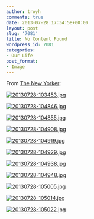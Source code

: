 ```yaml
---
author: troyh
comments: true
date: 2013-07-28 17:34:58+00:00
layout: post
slug: '7081'
title: No Content Found
wordpress_id: 7081
categories:
- Our Life
post_format:
- Image
---
```


From [The New Yorker](http://www.newyorker.com/online/blogs/cartoonists/2013/07/favorite-new-yorker-cartoons-submitted-by-readers.html?mobify=0#slide_ss_0=18):
  
  
[![20130728-103453.jpg](http://troyandgay.files.wordpress.com/2013/07/20130728-103453.jpg)](http://troyandgay.files.wordpress.com/2013/07/20130728-103453.jpg)

<!-- more -->

  
  
[![20130728-104846.jpg](http://troyandgay.files.wordpress.com/2013/07/20130728-104846.jpg)](http://troyandgay.files.wordpress.com/2013/07/20130728-104846.jpg)  
  
[![20130728-104855.jpg](http://troyandgay.files.wordpress.com/2013/07/20130728-104855.jpg)](http://troyandgay.files.wordpress.com/2013/07/20130728-104855.jpg)  
  
[![20130728-104908.jpg](http://troyandgay.files.wordpress.com/2013/07/20130728-104908.jpg)](http://troyandgay.files.wordpress.com/2013/07/20130728-104908.jpg)  
  
[![20130728-104919.jpg](http://troyandgay.files.wordpress.com/2013/07/20130728-104919.jpg)](http://troyandgay.files.wordpress.com/2013/07/20130728-104919.jpg)  
  
[![20130728-104929.jpg](http://troyandgay.files.wordpress.com/2013/07/20130728-104929.jpg)](http://troyandgay.files.wordpress.com/2013/07/20130728-104929.jpg)  
  
[![20130728-104938.jpg](http://troyandgay.files.wordpress.com/2013/07/20130728-104938.jpg)](http://troyandgay.files.wordpress.com/2013/07/20130728-104938.jpg)  
  
[![20130728-104948.jpg](http://troyandgay.files.wordpress.com/2013/07/20130728-104948.jpg)](http://troyandgay.files.wordpress.com/2013/07/20130728-104948.jpg)  
  
  
  
[![20130728-105005.jpg](http://troyandgay.files.wordpress.com/2013/07/20130728-105005.jpg)](http://troyandgay.files.wordpress.com/2013/07/20130728-105005.jpg)  
  
[![20130728-105014.jpg](http://troyandgay.files.wordpress.com/2013/07/20130728-105014.jpg)](http://troyandgay.files.wordpress.com/2013/07/20130728-105014.jpg)  
  
[![20130728-105022.jpg](http://troyandgay.files.wordpress.com/2013/07/20130728-105022.jpg)](http://troyandgay.files.wordpress.com/2013/07/20130728-105022.jpg)
